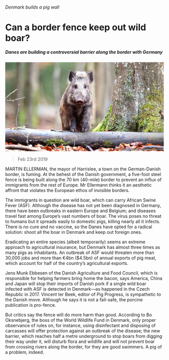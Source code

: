 ###### Denmark builds a pig wall

# Can a border fence keep out wild boar? 

##### Danes are building a controversial barrier along the border with Germany 

![image](images/20190223_EUP001_0.jpg) 

> Feb 23rd 2019 

MARTIN ELLERMAN, the mayor of Harrislee, a town on the German-Danish border, is fuming. At the behest of the Danish government, a five-foot steel fence is being built along the 70 km (40-mile) border to prevent an influx of immigrants from the rest of Europe. Mr Ellermann thinks it an aesthetic affront that violates the European ethos of invisible borders. 

The immigrants in question are wild boar, which can carry African Swine Fever (ASF). Although the disease has not yet been diagnosed in Germany, there have been outbreaks in eastern Europe and Belgium; and diseases travel fast among Europe’s vast numbers of boar. The virus poses no threat to humans but it spreads easily to domestic pigs, killing nearly all it infects. There is no cure and no vaccine, so the Danes have opted for a radical solution: shoot all the boar in Denmark and keep out foreign ones. 

Eradicating an entire species (albeit temporarily) seems an extreme approach to agricultural insurance, but Denmark has almost three times as many pigs as inhabitants. An outbreak of ASF would threaten more than 30,000 jobs and more than €4bn ($4.5bn) of annual exports of pig meat, which account for half of the country’s agricultural exports. 

Jens Munk Ebbesen of the Danish Agriculture and Food Council, which is responsible for helping farmers bring home the bacon, says America, China and Japan will stop their imports of Danish pork if a single wild boar infected with ASF is detected in Denmark—as happened in the Czech Republic in 2017. Vincent ter Beek, editor of Pig Progress, is sympathetic to the Danish move. Although he says it is not a fail-safe, the porcine publication is pro-fence. 

But critics say the fence will do more harm than good. According to Bo Oksnebjerg, the boss of the World Wildlife Fund in Denmark, only proper observance of rules on, for instance, using disinfectant and disposing of carcasses will offer protection against an outbreak of the disease; the new barrier, which reaches half a metre underground to stop boars from digging their way under it, will disturb flora and wildlife and will not prevent boar from crossing rivers along the border, for they are good swimmers. A pig of a problem, indeed. 

